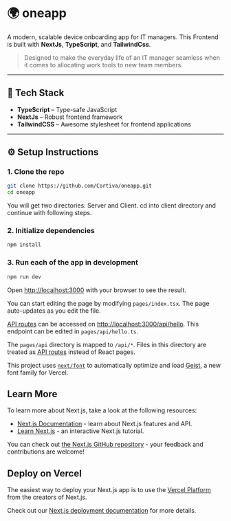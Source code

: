 # 🌍 oneapp

A modern, scalable device onboarding app for IT managers. This Frontend is built with **NextJs**, **TypeScript**, and **TailwindCss**.

> Designed to make the everyday life of an IT manager seamless when it comes to allocating work tools to new team members.

---

## 🚀 Tech Stack

- **TypeScript** – Type-safe JavaScript
- **NextJs** – Robust frontend framework
- **TailwindCSS** – Awesome stylesheet for frontend applications

---

## ⚙️ Setup Instructions

### 1. **Clone the repo**

```bash
git clone https://github.com/Cortiva/oneapp.git
cd oneapp
```

You will get two directories: Server and Client. cd into client directory and continue with following steps.

### 2. **Initialize dependencies**

```bash
npm install
```

### 3. **Run each of the app in development**

```bash
npm run dev
```

Open [http://localhost:3000](http://localhost:3000) with your browser to see the result.

You can start editing the page by modifying `pages/index.tsx`. The page auto-updates as you edit the file.

[API routes](https://nextjs.org/docs/pages/building-your-application/routing/api-routes) can be accessed on [http://localhost:3000/api/hello](http://localhost:3000/api/hello). This endpoint can be edited in `pages/api/hello.ts`.

The `pages/api` directory is mapped to `/api/*`. Files in this directory are treated as [API routes](https://nextjs.org/docs/pages/building-your-application/routing/api-routes) instead of React pages.

This project uses [`next/font`](https://nextjs.org/docs/pages/building-your-application/optimizing/fonts) to automatically optimize and load [Geist](https://vercel.com/font), a new font family for Vercel.

## Learn More

To learn more about Next.js, take a look at the following resources:

- [Next.js Documentation](https://nextjs.org/docs) - learn about Next.js features and API.
- [Learn Next.js](https://nextjs.org/learn-pages-router) - an interactive Next.js tutorial.

You can check out [the Next.js GitHub repository](https://github.com/vercel/next.js) - your feedback and contributions are welcome!

## Deploy on Vercel

The easiest way to deploy your Next.js app is to use the [Vercel Platform](https://vercel.com/new?utm_medium=default-template&filter=next.js&utm_source=create-next-app&utm_campaign=create-next-app-readme) from the creators of Next.js.

Check out our [Next.js deployment documentation](https://nextjs.org/docs/pages/building-your-application/deploying) for more details.
